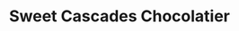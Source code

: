 ---
title: "Sweet Cascades Chocolatier"
url: /ellicott-city/sweet-cascades-chocolatier/
shop: Schokolade
---